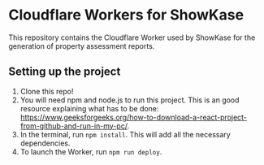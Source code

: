 # Cloudflare Workers for ShowKase

This repository contains the Cloudflare Worker used by ShowKase for the generation of property assessment reports.

## Setting up the project

1. Clone this repo!
2. You will need npm and node.js to run this project. This is an good resource explaining what has to be done: https://www.geeksforgeeks.org/how-to-download-a-react-project-from-github-and-run-in-my-pc/.
3. In the terminal, run `npm install`. This will add all the necessary dependencies.
4. To launch the Worker, run `npm run deploy`.
